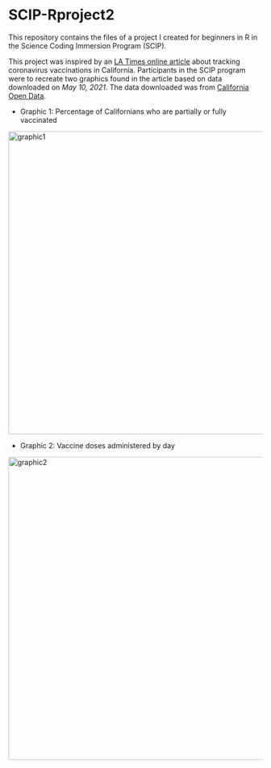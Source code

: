 # SCIP-Rproject2

This repository contains the files of a project I created for beginners in R in the Science Coding Immersion Program (SCIP). 

This project was inspired by an [LA Times online article][ref1] about tracking coronavirus vaccinations in California. Participants in the SCIP program were to recreate two graphics found in the article based on data downloaded on *May 10, 2021*. The data downloaded was from [California Open Data][ref2].

- Graphic 1: Percentage of Californians who are partially or fully vaccinated 
<img width="600" alt="graphic1" src="https://user-images.githubusercontent.com/41270317/122318527-03f97200-ced4-11eb-8f56-be1218cdb418.png">

- Graphic 2: Vaccine doses administered by day
<img width="600" alt="graphic2" src="https://user-images.githubusercontent.com/41270317/122318578-1d022300-ced4-11eb-8c85-64716803678d.png">




[//]: # (Reference links used)

   [ref1]: <https://www.latimes.com/projects/california-coronavirus-cases-tracking-outbreak/covid-19-vaccines-distribution/#county-comparison>
   [ref2]: <https://data.ca.gov/dataset/covid-19-vaccine-progress-dashboard-data>
